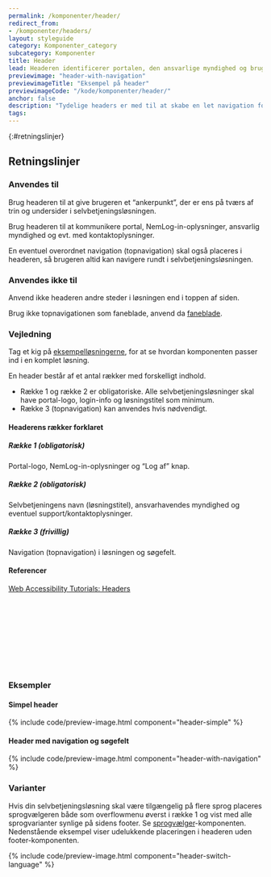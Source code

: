 ```yaml
---
permalink: /komponenter/header/
redirect_from:
- /komponenter/headers/
layout: styleguide
category: Komponenter_category
subcategory: Komponenter
title: Header
lead: Headeren identificerer portalen, den ansvarlige myndighed og brugeren, der er logget ind med NemLog-in. Den fungerer også til navigation og overordnet styring af selvbetjeningsløsningen.
previewimage: "header-with-navigation"
previewimageTitle: "Eksempel på header"
previewimageCode: "/kode/komponenter/header/"
anchor: false
description: "Tydelige headers er med til at skabe en let navigation for brugeren og hjælper dermed brugeren med at finde vej."
tags: 
---
```


{:#retningslinjer}
## Retningslinjer

### Anvendes til

Brug headeren til at give brugeren et “ankerpunkt”, der er ens på tværs af trin og undersider i selvbetjeningsløsningen. 

Brug headeren til at kommunikere portal, NemLog-in-oplysninger, ansvarlig myndighed og evt. med kontaktoplysninger.

En eventuel overordnet navigation (topnavigation) skal også placeres i headeren, så brugeren altid kan navigere rundt i selvbetjeningsløsningen.

### Anvendes ikke til

Anvend ikke headeren andre steder i løsningen end i toppen af siden. 

Brug ikke topnavigationen som faneblade, anvend da <a href="/komponenter/faneblade/">faneblade</a>. 

### Vejledning

Tag et kig på <a href="/eksempler/selvbetjeningsloesninger/">eksempelløsningerne</a>, for at se hvordan komponenten passer ind i en komplet løsning.

En header består af et antal rækker med forskelligt indhold.

- Række 1 og række 2 er obligatoriske. Alle selvbetjeningsløsninger skal have portal-logo, login-info og løsningstitel som minimum.
- Række 3 (topnavigation) kan anvendes hvis nødvendigt.

#### Headerens rækker forklaret

##### Række 1 (obligatorisk)
Portal-logo, NemLog-in-oplysninger og “Log af” knap.

##### Række 2 (obligatorisk)
Selvbetjeningens navn (løsningstitel), ansvarhavendes myndighed og eventuel support/kontaktoplysninger.

##### Række 3 (frivillig)
Navigation (topnavigation) i løsningen og søgefelt.

#### Referencer

<a href="https://www.w3.org/WAI/tutorials/page-structure/headings/#main-heading-after-navigation" class="icon-link">Web Accessibility Tutorials: Headers<svg class="icon-svg" focusable="false" aria-hidden="true"><use xlink:href="#open-in-new"></use></svg></a>

### Eksempler

#### Simpel header

{% include code/preview-image.html component="header-simple" %}

#### Header med navigation og søgefelt

{% include code/preview-image.html component="header-with-navigation" %}

### Varianter

Hvis din selvbetjeningsløsning skal være tilgængelig på flere sprog placeres sprogvælgeren både som overflowmenu øverst i række 1 og vist med alle sprogvarianter synlige på sidens footer. Se <a href="/komponenter/sprogvaelger/">sprogvælger</a>-komponenten. Nedenstående eksempel viser udelukkende placeringen i headeren uden footer-komponenten.

{% include code/preview-image.html component="header-switch-language" %}